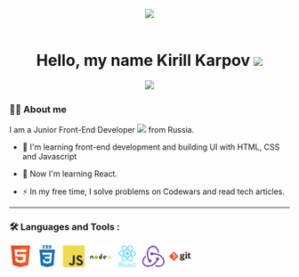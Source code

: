 <div id="header" align="center">
  <img src="https://media.giphy.com/media/qgQUggAC3Pfv687qPC/giphy.gif" width="450"/> <br>
  <img src="https://komarev.com/ghpvc/?username=KirillProgrammer&style=flat-square&color=blue" alt=""/>
  <h1>
    Hello, my name Kirill Karpov
    <img src="https://media.giphy.com/media/hvRJCLFzcasrR4ia7z/giphy.gif" width="30px"/>
  </h1>
</div>

<div align="center">
  <img src="https://media.giphy.com/media/M9gbBd9nbDrOTu1Mqx/giphy.gif" width="100"/>
</div>
<div>

  ### :man_technologist: About me
  
  I am a Junior Front-End Developer <img src="https://media.giphy.com/media/WUlplcMpOCEmTGBtBW/giphy.gif" width="30"> from Russia.
  
 - :telescope: I'm learning front-end development and building UI with HTML, CSS and Javascript

 - :seedling: Now I'm learning React.

 - :zap: In my free time, I solve problems on Codewars and read tech articles.

  ---

### :hammer_and_wrench: Languages and Tools :

  <div>
  <img src="https://github.com/devicons/devicon/blob/master/icons/html5/html5-original.svg" title="HTML5" alt="HTML" width="40" height="40"/>&nbsp;
  <img src="https://github.com/devicons/devicon/blob/master/icons/css3/css3-plain-wordmark.svg"  title="CSS3" alt="CSS" width="40" height="40"/>&nbsp;
      <img src="https://github.com/devicons/devicon/blob/master/icons/javascript/javascript-original.svg" title="JavaScript" alt="JavaScript" width="40" height="40"/>&nbsp;
      <img src="https://github.com/devicons/devicon/blob/master/icons/nodejs/nodejs-original-wordmark.svg" title="NodeJS" alt="NodeJS" width="40" height="40"/>&nbsp;
  <img src="https://github.com/devicons/devicon/blob/master/icons/react/react-original-wordmark.svg" title="React" alt="React" width="40" height="40"/>&nbsp;
  <img src="https://github.com/devicons/devicon/blob/master/icons/redux/redux-original.svg" title="Redux" alt="Redux " width="40" height="40"/>&nbsp;
  <img src="https://github.com/devicons/devicon/blob/master/icons/git/git-original-wordmark.svg" title="Git" **alt="Git" width="40" height="40"/>
</div>

</div>
